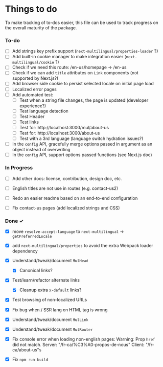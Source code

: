 # Things to do

To make tracking of to-dos easier, this file can be used to track progress on the overall maturity of the package.

### To-do

- [ ] Add strings key prefix support (`next-multilingual/properties-loader` ?)
- [ ] Add built-in cookie manager to make integration easier (`next-multilingual/cookie` ?)
- [ ] Check if we need this route: /en-us/homepage -> /en-us
- [ ] Check if we can add `title` attributes on `Link` components (not supported by Next.js?)
- [ ] Add browser side cookie to persist selected locale on initial page load
- [ ] Localized error pages
- [ ] Add automated test:
  - [ ] Test when a string file changes, the page is updated (developer experience?)
  - [ ] Test language detection
  - [ ] Test Header
  - [ ] Test links
  - [ ] Test for: http://localhost:3000/mul/about-us
  - [ ] Test for: http://localhost:3000/about-us
  - [ ] Test with a 3rd language (language switch hydration issues?)
- [ ] In the `config` API, gracefully merge options passed in argument as an object instead of overwriting
- [ ] In the `config` API, support options passed functions (see Next.js doc)

### In Progress

- [ ] Add other docs: license, contribution, design doc, etc.
- [ ] English titles are not use in routes (e.g. contact-us2)
- [ ] Redo an easier readme based on an end-to-end configuration
- [ ] Fix contact-us pages (add localized strings and CSS)


### Done ✓

- [x] move `resolve-accept-language` to  `next-multilingual` -> `getPreferredLocale`
- [x] add `next-multilingual/properties` to avoid the extra Webpack loader dependency
- [x] Understand/tweak/document `MulHead`
  - [x] Canonical links?
- [x] Test/learn/refactor alternate links
    - [x] Cleanup extra `x-default` links?
- [x] Test browsing of non-localized URLs
- [x] Fix bug when / SSR lang on HTML tag is wrong
- [x] Understand/tweak/document `MulLink`
- [x] Understand/tweak/document `MulRouter`
- [x] Fix console error when loading non-english pages: Warning: Prop `href` did not match. Server: "/fr-ca/%C3%A0-propos-de-nous" Client: "/fr-ca/about-us"s
- [x] Fix `npm run build`

